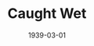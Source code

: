 ---
title: Caught Wet
date: 1939-03-01
closing_date: 1939-03-03
layout: productions
featured_image:
image_caption:
image_credit:
playbill:
category:
Theatre: Theatre Jacksonville
Venue: Little Theatre
cast:
- Brewster: Kenneth Godschalk
- Clifford Vanderstyle: William Pearce
- Dolores Winthrop: Mrs. Herbert Swisher
- Elizabeth Betts: Irma Stockwell
- Julia Vanderstyle: Emily Morganstern
- Michael Meer: Vincent Bisno
- Peter Sneed: Dr. Donald Baldwin
- Stanley: W.H. Moore
- Tommy Jones: Herschel Duval
crew:
- Director: Marion Hendry
- Make-up: Mrs. Everett Dwight
- Props:
  - Mrs. Herbert Swisher
  - William Pearce
- Staging and Lighting:
  - Clifford Rogero
  - Herbert Swisher
  - Mrs. Fred Pumpelly
orchestra:
external_links:
---